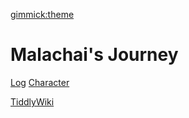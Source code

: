 [gimmick:theme](readable)

# Malachai's Journey

[Log](log.md)
[Character](character.md)

[TiddlyWiki](https://sektor527.github.io/empty.html)